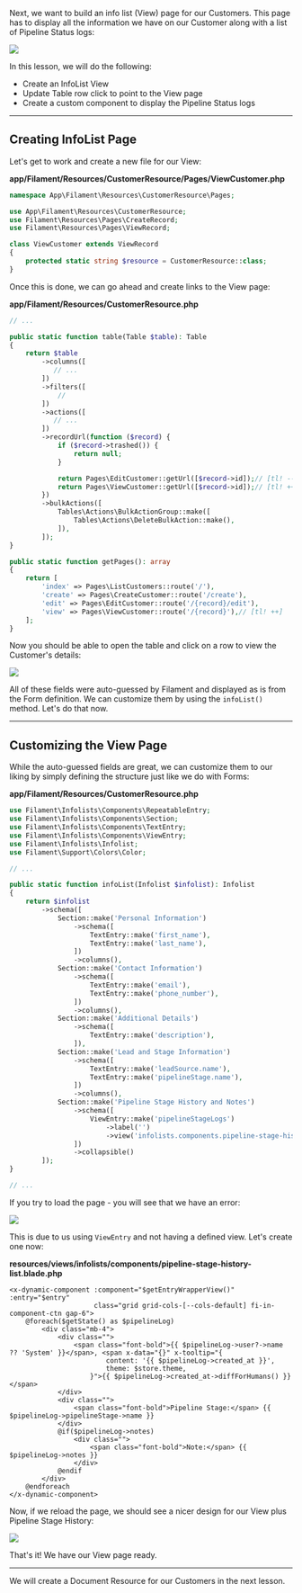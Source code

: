 Next, we want to build an info list (View) page for our Customers. This page has to display all the information we have on our Customer along with a list of Pipeline Status logs:

![](https://laraveldaily.com/uploads/2023/10/customerViewExample2.png)

In this lesson, we will do the following:

- Create an InfoList View
- Update Table row click to point to the View page
- Create a custom component to display the Pipeline Status logs

---

## Creating InfoList Page

Let's get to work and create a new file for our View:

**app/Filament/Resources/CustomerResource/Pages/ViewCustomer.php**
```php
namespace App\Filament\Resources\CustomerResource\Pages;

use App\Filament\Resources\CustomerResource;
use Filament\Resources\Pages\CreateRecord;
use Filament\Resources\Pages\ViewRecord;

class ViewCustomer extends ViewRecord
{
    protected static string $resource = CustomerResource::class;
}
```

Once this is done, we can go ahead and create links to the View page:

**app/Filament/Resources/CustomerResource.php**
```php
// ...

public static function table(Table $table): Table
{
    return $table
        ->columns([
           // ...
        ])
        ->filters([
            //
        ])
        ->actions([
           // ...
        ])
        ->recordUrl(function ($record) {
            if ($record->trashed()) {
                return null;
            }

            return Pages\EditCustomer::getUrl([$record->id]);// [tl! --]
            return Pages\ViewCustomer::getUrl([$record->id]);// [tl! ++]
        })
        ->bulkActions([
            Tables\Actions\BulkActionGroup::make([
                Tables\Actions\DeleteBulkAction::make(),
            ]),
        ]);
}

public static function getPages(): array
{
    return [
        'index' => Pages\ListCustomers::route('/'),
        'create' => Pages\CreateCustomer::route('/create'),
        'edit' => Pages\EditCustomer::route('/{record}/edit'),
        'view' => Pages\ViewCustomer::route('/{record}'),// [tl! ++]
    ];
}
```

Now you should be able to open the table and click on a row to view the Customer's details:

![](https://laraveldaily.com/uploads/2023/10/customerViewExample.png)

All of these fields were auto-guessed by Filament and displayed as is from the Form definition. We can customize them by using the `infoList()` method. Let's do that now.

---

## Customizing the View Page

While the auto-guessed fields are great, we can customize them to our liking by simply defining the structure just like we do with Forms:

**app/Filament/Resources/CustomerResource.php**
```php
use Filament\Infolists\Components\RepeatableEntry;
use Filament\Infolists\Components\Section;
use Filament\Infolists\Components\TextEntry;
use Filament\Infolists\Components\ViewEntry;
use Filament\Infolists\Infolist;
use Filament\Support\Colors\Color;

// ...

public static function infoList(Infolist $infolist): Infolist
{
    return $infolist
        ->schema([
            Section::make('Personal Information')
                ->schema([
                    TextEntry::make('first_name'),
                    TextEntry::make('last_name'),
                ])
                ->columns(),
            Section::make('Contact Information')
                ->schema([
                    TextEntry::make('email'),
                    TextEntry::make('phone_number'),
                ])
                ->columns(),
            Section::make('Additional Details')
                ->schema([
                    TextEntry::make('description'),
                ]),
            Section::make('Lead and Stage Information')
                ->schema([
                    TextEntry::make('leadSource.name'),
                    TextEntry::make('pipelineStage.name'),
                ])
                ->columns(),
            Section::make('Pipeline Stage History and Notes')
                ->schema([
                    ViewEntry::make('pipelineStageLogs')
                        ->label('')
                        ->view('infolists.components.pipeline-stage-history-list')
                ])
                ->collapsible()
        ]);
}

// ...
```

If you try to load the page - you will see that we have an error:

![](https://laraveldaily.com/uploads/2023/10/customerViewError.png)

This is due to us using `ViewEntry` and not having a defined view. Let's create one now:

**resources/views/infolists/components/pipeline-stage-history-list.blade.php**
```blade
<x-dynamic-component :component="$getEntryWrapperView()" :entry="$entry"
                     class="grid grid-cols-[--cols-default] fi-in-component-ctn gap-6">
    @foreach($getState() as $pipelineLog)
        <div class="mb-4">
            <div class="">
                <span class="font-bold">{{ $pipelineLog->user?->name ?? 'System' }}</span>, <span x-data="{}" x-tooltip="{
                        content: '{{ $pipelineLog->created_at }}',
                        theme: $store.theme,
                    }">{{ $pipelineLog->created_at->diffForHumans() }}</span>
            </div>
            <div class="">
                <span class="font-bold">Pipeline Stage:</span> {{ $pipelineLog->pipelineStage->name }}
            </div>
            @if($pipelineLog->notes)
                <div class="">
                    <span class="font-bold">Note:</span> {{ $pipelineLog->notes }}
                </div>
            @endif
        </div>
    @endforeach
</x-dynamic-component>
```

Now, if we reload the page, we should see a nicer design for our View plus Pipeline Stage History:

![](https://laraveldaily.com/uploads/2023/10/customerViewExample2.png)

That's it! We have our View page ready.

---

We will create a Document Resource for our Customers in the next lesson.
